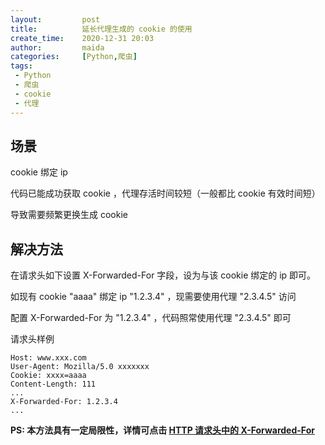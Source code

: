```yaml
---
layout:         post
title:          延长代理生成的 cookie 的使用
create_time:    2020-12-31 20:03
author:         maida
categories:     [Python,爬虫]
tags:
 - Python
 - 爬虫
 - cookie
 - 代理
---
```



## 场景

cookie 绑定 ip  

代码已能成功获取 cookie ，代理存活时间较短（一般都比 cookie 有效时间短）
  
导致需要频繁更换生成 cookie

## 解决方法

在请求头如下设置 X-Forwarded-For 字段，设为与该 cookie 绑定的 ip 即可。  

如现有 cookie  "aaaa" 绑定 ip "1.2.3.4" ，现需要使用代理 "2.3.4.5" 访问  

配置 X-Forwarded-For 为 "1.2.3.4" ，代码照常使用代理 "2.3.4.5" 即可  

请求头样例  
```text
Host: www.xxx.com
User-Agent: Mozilla/5.0 xxxxxxx
Cookie: xxxx=aaaa
Content-Length: 111
...
X-Forwarded-For: 1.2.3.4
...
```

**PS: 本方法具有一定局限性，详情可点击 [HTTP 请求头中的 X-Forwarded-For](https://imququ.com/post/x-forwarded-for-header-in-http.html)**